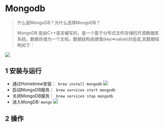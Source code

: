 # Mongodb
> 什么是MongoDB？为什么选择MongoDB？
> 
> MongoDB 是由C++语言编写的，是一个基于分布式文件存储的开源数据库系统。数据存储为一个文档，数据结构由键值(key=>value)对组成,其数据结构如下：

![](https://www.runoob.com/wp-content/uploads/2013/10/crud-annotated-document.png)

## 1 安装与运行
* 通过Homebrew安装：``` brew install mongodb``` 
![](http://ww1.sinaimg.cn/large/006tNc79ly1g3zlee3i8nj30zg0e4ahe.jpg)
* 启动MongoDB服务：``` brew services start mongodb```
* 关闭MongoDB服务：``` brew services stop mongodb```
* 进入MongDB: ```mongo```
![](http://ww2.sinaimg.cn/large/006tNc79ly1g3zljyy5t3j30u00ynat2.jpg)


## 2 操作